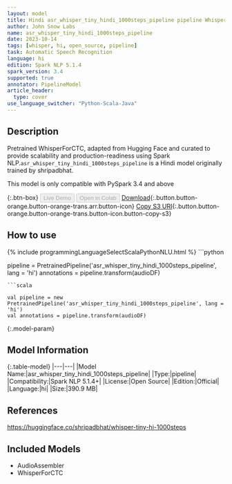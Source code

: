 ```yaml
---
layout: model
title: Hindi asr_whisper_tiny_hindi_1000steps_pipeline pipeline WhisperForCTC from shripadbhat
author: John Snow Labs
name: asr_whisper_tiny_hindi_1000steps_pipeline
date: 2023-10-14
tags: [whisper, hi, open_source, pipeline]
task: Automatic Speech Recognition
language: hi
edition: Spark NLP 5.1.4
spark_version: 3.4
supported: true
annotator: PipelineModel
article_header:
  type: cover
use_language_switcher: "Python-Scala-Java"
---
```


## Description

Pretrained WhisperForCTC, adapted from Hugging Face and curated to provide scalability and production-readiness using Spark NLP.`asr_whisper_tiny_hindi_1000steps_pipeline` is a Hindi model originally trained by shripadbhat.

This model is only compatible with PySpark 3.4 and above

{:.btn-box}
<button class="button button-orange" disabled>Live Demo</button>
<button class="button button-orange" disabled>Open in Colab</button>
[Download](https://s3.amazonaws.com/auxdata.johnsnowlabs.com/public/models/asr_whisper_tiny_hindi_1000steps_pipeline_hi_5.1.4_3.4_1697253929857.zip){:.button.button-orange.button-orange-trans.arr.button-icon}
[Copy S3 URI](s3://auxdata.johnsnowlabs.com/public/models/asr_whisper_tiny_hindi_1000steps_pipeline_hi_5.1.4_3.4_1697253929857.zip){:.button.button-orange.button-orange-trans.button-icon.button-copy-s3}

## How to use



<div class="tabs-box" markdown="1">
{% include programmingLanguageSelectScalaPythonNLU.html %}
```python

pipeline = PretrainedPipeline('asr_whisper_tiny_hindi_1000steps_pipeline', lang = 'hi')
annotations =  pipeline.transform(audioDF)

```
```scala

val pipeline = new PretrainedPipeline('asr_whisper_tiny_hindi_1000steps_pipeline', lang = 'hi')
val annotations = pipeline.transform(audioDF)

```
</div>

{:.model-param}
## Model Information

{:.table-model}
|---|---|
|Model Name:|asr_whisper_tiny_hindi_1000steps_pipeline|
|Type:|pipeline|
|Compatibility:|Spark NLP 5.1.4+|
|License:|Open Source|
|Edition:|Official|
|Language:|hi|
|Size:|390.9 MB|

## References

https://huggingface.co/shripadbhat/whisper-tiny-hi-1000steps

## Included Models

- AudioAssembler
- WhisperForCTC